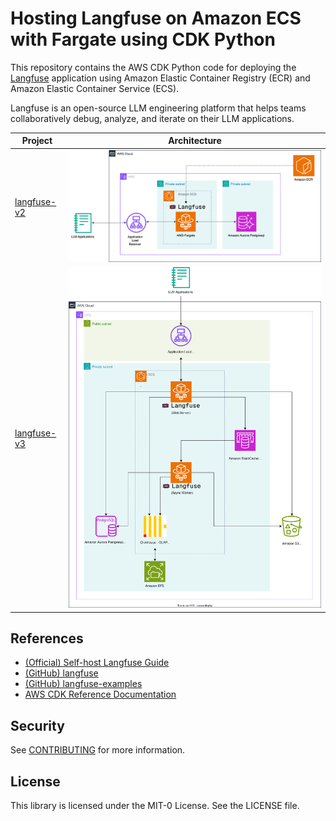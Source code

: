 
# Hosting Langfuse on Amazon ECS with Fargate using CDK Python

This repository contains the AWS CDK Python code for deploying the [Langfuse](https://langfuse.com/) application using Amazon Elastic Container Registry (ECR) and Amazon Elastic Container Service (ECS).

Langfuse is an open-source LLM engineering platform that helps teams collaboratively debug, analyze, and iterate on their LLM applications.

| Project | Architecture |
|---------|--------------|
| [langfuse-v2](./langfuse-v2/) | ![lanfuse-v2-arch](./langfuse-v2/langfuse-on-aws-ecs-fargate-arch.svg) |
| [langfuse-v3](./langfuse-v3/) | ![lanfuse-v3-arch](./langfuse-v3/langfuse-v3-on-aws-ecs-fargate-arch.svg) |

## References

 * [(Official) Self-host Langfuse Guide](https://langfuse.com/self-hosting)
 * [(GitHub) langfuse](https://github.com/langfuse/langfuse/)
 * [(GitHub) langfuse-examples](https://github.com/langfuse/langfuse-examples)
 * [AWS CDK Reference Documentation](https://docs.aws.amazon.com/cdk/api/v2/)

## Security

See [CONTRIBUTING](./CONTRIBUTING.md#security-issue-notifications) for more information.

## License

This library is licensed under the MIT-0 License. See the LICENSE file.
